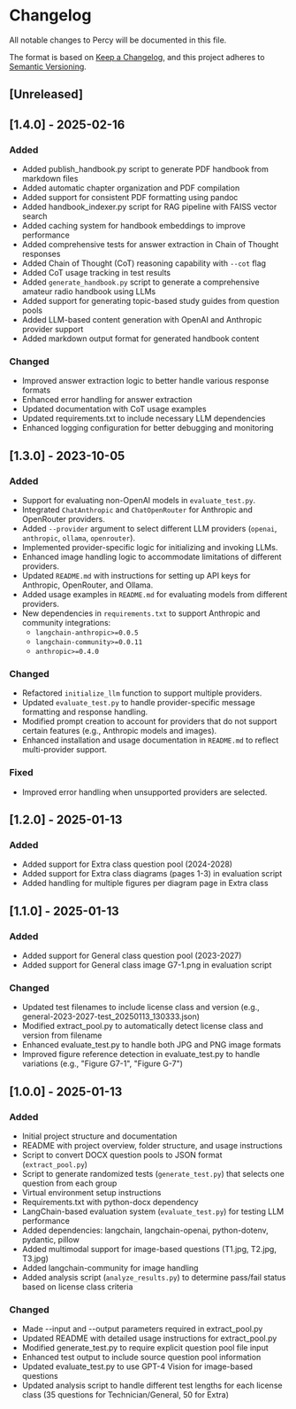 # Changelog
All notable changes to Percy will be documented in this file.

The format is based on [Keep a Changelog](https://keepachangelog.com/en/1.0.0/),
and this project adheres to [Semantic Versioning](https://semver.org/spec/v2.0.0.html).

## [Unreleased]

## [1.4.0] - 2025-02-16

### Added
- Added publish_handbook.py script to generate PDF handbook from markdown files
- Added automatic chapter organization and PDF compilation
- Added support for consistent PDF formatting using pandoc
- Added handbook_indexer.py script for RAG pipeline with FAISS vector search
- Added caching system for handbook embeddings to improve performance
- Added comprehensive tests for answer extraction in Chain of Thought responses
- Added Chain of Thought (CoT) reasoning capability with `--cot` flag
- Added CoT usage tracking in test results
- Added `generate_handbook.py` script to generate a comprehensive amateur radio handbook using LLMs
- Added support for generating topic-based study guides from question pools
- Added LLM-based content generation with OpenAI and Anthropic provider support
- Added markdown output format for generated handbook content

### Changed
- Improved answer extraction logic to better handle various response formats
- Enhanced error handling for answer extraction
- Updated documentation with CoT usage examples
- Updated requirements.txt to include necessary LLM dependencies
- Enhanced logging configuration for better debugging and monitoring

## [1.3.0] - 2023-10-05

### Added
- Support for evaluating non-OpenAI models in `evaluate_test.py`.
- Integrated `ChatAnthropic` and `ChatOpenRouter` for Anthropic and OpenRouter providers.
- Added `--provider` argument to select different LLM providers (`openai`, `anthropic`, `ollama`, `openrouter`).
- Implemented provider-specific logic for initializing and invoking LLMs.
- Enhanced image handling logic to accommodate limitations of different providers.
- Updated `README.md` with instructions for setting up API keys for Anthropic, OpenRouter, and Ollama.
- Added usage examples in `README.md` for evaluating models from different providers.
- New dependencies in `requirements.txt` to support Anthropic and community integrations:
  - `langchain-anthropic>=0.0.5`
  - `langchain-community>=0.0.11`
  - `anthropic>=0.4.0`

### Changed
- Refactored `initialize_llm` function to support multiple providers.
- Updated `evaluate_test.py` to handle provider-specific message formatting and response handling.
- Modified prompt creation to account for providers that do not support certain features (e.g., Anthropic models and images).
- Enhanced installation and usage documentation in `README.md` to reflect multi-provider support.

### Fixed
- Improved error handling when unsupported providers are selected.

## [1.2.0] - 2025-01-13

### Added
- Added support for Extra class question pool (2024-2028)
- Added support for Extra class diagrams (pages 1-3) in evaluation script
- Added handling for multiple figures per diagram page in Extra class

## [1.1.0] - 2025-01-13

### Added
- Added support for General class question pool (2023-2027)
- Added support for General class image G7-1.png in evaluation script

### Changed
- Updated test filenames to include license class and version (e.g., general-2023-2027-test_20250113_130333.json)
- Modified extract_pool.py to automatically detect license class and version from filename
- Enhanced evaluate_test.py to handle both JPG and PNG image formats
- Improved figure reference detection in evaluate_test.py to handle variations (e.g., "Figure G7-1", "Figure G-7")

## [1.0.0] - 2025-01-13

### Added
- Initial project structure and documentation
- README with project overview, folder structure, and usage instructions
- Script to convert DOCX question pools to JSON format (`extract_pool.py`)
- Script to generate randomized tests (`generate_test.py`) that selects one question from each group
- Virtual environment setup instructions
- Requirements.txt with python-docx dependency
- LangChain-based evaluation system (`evaluate_test.py`) for testing LLM performance
- Added dependencies: langchain, langchain-openai, python-dotenv, pydantic, pillow
- Added multimodal support for image-based questions (T1.jpg, T2.jpg, T3.jpg)
- Added langchain-community for image handling
- Added analysis script (`analyze_results.py`) to determine pass/fail status based on license class criteria

### Changed
- Made --input and --output parameters required in extract_pool.py
- Updated README with detailed usage instructions for extract_pool.py
- Modified generate_test.py to require explicit question pool file input
- Enhanced test output to include source question pool information
- Updated evaluate_test.py to use GPT-4 Vision for image-based questions
- Updated analysis script to handle different test lengths for each license class (35 questions for Technician/General, 50 for Extra)
